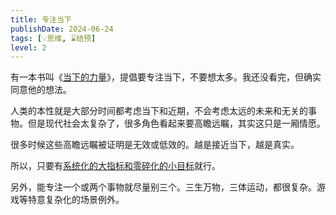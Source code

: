 ```yaml
---
title: 专注当下
publishDate: 2024-06-24
tags: [💡思维, ⌛结预]
level: 2
---
```


有一本书叫《[当下的力量]》，提倡要专注当下，不要想太多。我还没看完，但确实同意他的想法。

人类的本性就是大部分时间都考虑当下和近期，不会考虑太远的未来和无关的事物。但是现代社会太复杂了，很多角色看起来要高瞻远瞩，其实这只是一厢情愿。

很多时候这些高瞻远瞩被证明是无效或低效的。越是接近当下，越是真实。

所以，只要有[系统化的大指标和零碎化的小目标](/xyy/20240624b)就行。

另外，能专注一个或两个事物就尽量别三个。三生万物，三体运动，都很复杂。游戏等特意复杂化的场景例外。

[当下的力量]: https://book.douban.com/subject/26815948/

